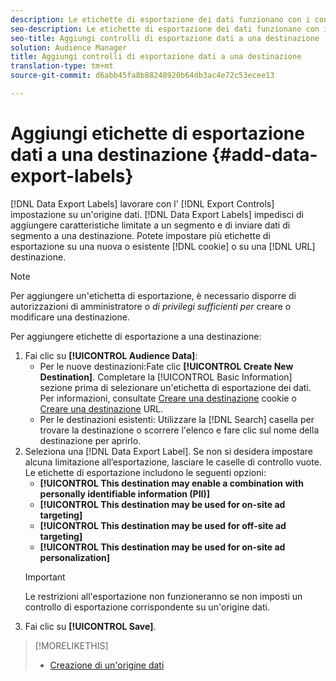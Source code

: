 ```yaml
---
description: Le etichette di esportazione dei dati funzionano con i controlli di esportazione impostati su un'origine dati. Le etichette di esportazione dei dati non consentono di aggiungere caratteristiche limitate a un segmento e di inviare dati del segmento a una destinazione. Potete impostare più etichette di esportazione su una destinazione di cookie o URL nuova o esistente.
seo-description: Le etichette di esportazione dei dati funzionano con i controlli di esportazione impostati su un'origine dati. Le etichette di esportazione dei dati non consentono di aggiungere caratteristiche limitate a un segmento e di inviare dati del segmento a una destinazione. Potete impostare più etichette di esportazione su una destinazione di cookie o URL nuova o esistente.
seo-title: Aggiungi controlli di esportazione dati a una destinazione
solution: Audience Manager
title: Aggiungi controlli di esportazione dati a una destinazione
translation-type: tm+mt
source-git-commit: d6abb45fa8b88248920b64db3ac4e72c53ecee13

---
```




# Aggiungi etichette di esportazione dati a una destinazione {#add-data-export-labels}

[!DNL Data Export Labels] lavorare con l' [!DNL Export Controls] impostazione su un'origine dati. [!DNL Data Export Labels] impedisci di aggiungere caratteristiche limitate a un segmento e di inviare dati di segmento a una destinazione. Potete impostare più etichette di esportazione su una nuova o esistente [!DNL cookie] o su una [!DNL URL] destinazione.

>[!NOTE]
>
>Per aggiungere un'etichetta di esportazione, è necessario disporre di autorizzazioni di amministratore *o di privilegi sufficienti per* creare o modificare una destinazione.

<!-- t_export_labels.xml -->

Per aggiungere etichette di esportazione a una destinazione:

1. Fai clic su **[!UICONTROL Audience Data]**:
   * Per le nuove destinazioni:Fate clic **[!UICONTROL Create New Destination]**. Completare la [!UICONTROL Basic Information] sezione prima di selezionare un'etichetta di esportazione dei dati. Per informazioni, consultate [Creare una destinazione](../../features/destinations/create-cookie-destination.md) cookie o [Creare una destinazione](../../features/destinations/create-url-destination.md) URL.
   * Per le destinazioni esistenti: Utilizzare la [!DNL Search] casella per trovare la destinazione o scorrere l'elenco e fare clic sul nome della destinazione per aprirlo.
1. Seleziona una [!DNL Data Export Label]. Se non si desidera impostare alcuna limitazione all’esportazione, lasciare le caselle di controllo vuote. Le etichette di esportazione includono le seguenti opzioni:
   * **[!UICONTROL This destination may enable a combination with personally identifiable information (PII)]**
   * **[!UICONTROL This destination may be used for on-site ad targeting]**
   * **[!UICONTROL This destination may be used for off-site ad targeting]**
   * **[!UICONTROL This destination may be used for on-site ad personalization]**
   >[!IMPORTANT]
   >
   >Le restrizioni all'esportazione non funzioneranno se non imposti un controllo [](../../features/data-export-controls.md) di esportazione corrispondente su un'origine dati.
1. Fai clic su **[!UICONTROL Save]**.

>[!MORELIKETHIS]
>
>* [Creazione di un'origine dati](../../features/manage-datasources.md#create-data-source)